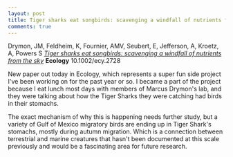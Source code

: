 ```yaml
---
layout: post
title: Tiger sharks eat songbirds: scavenging a windfall of nutrients from the sky
comments: true
---
```


Drymon, JM, Feldheim, K, Fournier, AMV, Seubert, E, Jefferson, A, Kroetz, A, Powers S [*Tiger sharks eat songbirds: scavenging a windfall of nutrients from the sky*](https://github.com/aurielfournier/aurielfournier.github.io/blob/master/_pdfs/Drymon_et_al_Fournier_2019_Ecology.pdf) **Ecology** 10.1002/ecy.2728

New paper out today in Ecology, which represents a super fun side project I've been working on for the past year or so. I became a part of the project because I eat lunch most days with members of Marcus Drymon's lab, and they were talking about how the Tiger Sharks they were catching had birds in their stomachs. 

The exact mechanism of why this is happening needs further study, but a variety of Gulf of Mexico migratory birds are ending up in Tiger Shark's stomachs, mostly during autumn migration. Which is a connection between terrestrial and marine creatures that hasn't been documented at this scale previously and would be a fascinating area for future research.
